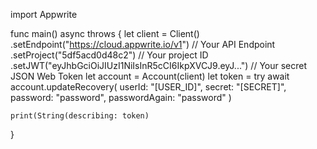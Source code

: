 import Appwrite

func main() async throws {
    let client = Client()
      .setEndpoint("https://cloud.appwrite.io/v1") // Your API Endpoint
      .setProject("5df5acd0d48c2") // Your project ID
      .setJWT("eyJhbGciOiJIUzI1NiIsInR5cCI6IkpXVCJ9.eyJ...") // Your secret JSON Web Token
    let account = Account(client)
    let token = try await account.updateRecovery(
        userId: "[USER_ID]",
        secret: "[SECRET]",
        password: "password",
        passwordAgain: "password"
    )

    print(String(describing: token)
}
